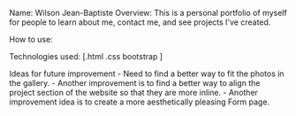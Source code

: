 Name:   Wilson Jean-Baptiste
Overview: This is a personal portfolio of myself for people to learn about me, contact me, and see projects I've created.

How to use:

Technologies used:
    [.html
    .css
    bootstrap
]

Ideas for future improvement
    - Need to find a better way to fit the photos in the gallery. 
    - Another improvement is to find a better way to align the project section of the website so that they are more inline.
    - Another improvement idea is to create a more aesthetically pleasing Form page.